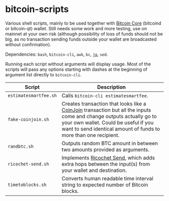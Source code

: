 # bitcoin-scripts

Various shell scripts, mainly to be used together with [Bitcoin Core](https://github.com/bitcoin/bitcoin) (bitcoind or bitcoin-qt) wallet. Still needs some work and more testing, use on mainnet at your own risk (although possibility of loss of funds should not be big, as no transaction sending funds outside your wallet are broadcasted without confirmation).

Dependencies: `bash`, `bitcoin-cli`, `awk`, `bc`, [`jq`](https://github.com/stedolan/jq), `sed`.

Running each script without arguments will display usage. Most of the scripts will pass any options starting with dashes at the beginning of argument list directly to `bitcoin-cli`.

| Script | Description |
| --- | --- |
| `estimatesmartfee.sh` | Calls `bitcoin-cli estimatesmartfee`. |
| `fake-coinjoin.sh` | Creates transaction that looks like a [CoinJoin](https://en.wikipedia.org/wiki/CoinJoin) transaction but all the inputs come and change outputs actually go to your own wallet. Could be useful if you want to send identical amount of funds to more than one recipient. |
| `randbtc.sh` | Outputs random BTC amount in between two amounts provided as arguments. |
| `ricochet-send.sh` | Implements [Ricochet Send](https://samouraiwallet.com/features/ricochet), which adds extra hops between the input(s) from your wallet and destination. |
| `timetoblocks.sh` | Converts human readable time interval string to expected number of Bitcoin blocks. |
